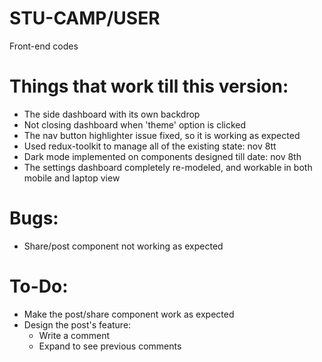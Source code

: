 # STU-CAMP/USER
Front-end codes

# Things that work till this version:
* The side dashboard with its own backdrop
* Not closing dashboard when 'theme' option is clicked
* The nav button highlighter issue fixed, so it is working as expected
* Used redux-toolkit to manage all of the existing state: nov 8tt
* Dark mode implemented on components designed till date: nov 8th
* The settings dashboard completely re-modeled, and workable in both mobile and laptop view

# Bugs:
* Share/post component not working as expected

# To-Do:
* Make the post/share component work as expected
* Design the post's feature:
    * Write a comment
    * Expand to see previous comments